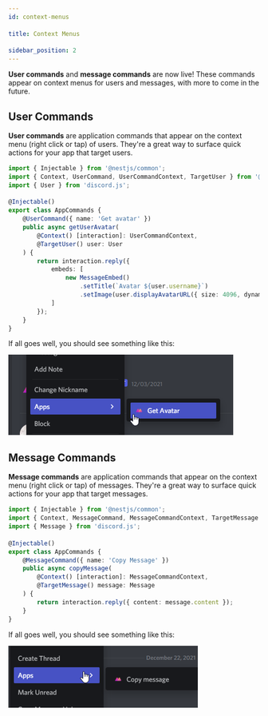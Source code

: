 ```yaml
---
id: context-menus

title: Context Menus

sidebar_position: 2
---
```


**User commands** and **message commands** are now live! These commands appear on context menus for users and messages, with more to come in the future.

## User Commands

**User commands** are application commands that appear on the context menu (right click or tap) of users. They're a great way to surface quick actions for your app that target users.

```typescript title="src/app.commands.ts"
import { Injectable } from '@nestjs/common';
import { Context, UserCommand, UserCommandContext, TargetUser } from '@globalart/nestcord';
import { User } from 'discord.js';

@Injectable()
export class AppCommands {
    @UserCommand({ name: 'Get avatar' })
    public async getUserAvatar(
        @Context() [interaction]: UserCommandContext,
        @TargetUser() user: User
    ) {
        return interaction.reply({
            embeds: [
                new MessageEmbed()
                    .setTitle(`Avatar ${user.username}`)
                    .setImage(user.displayAvatarURL({ size: 4096, dynamic: true }))
            ]
        });
    }
}
```

If all goes well, you should see something like this:

![User Command](/img/content/context_user.png 'User Command')

## Message Commands

**Message commands** are application commands that appear on the context menu (right click or tap) of messages. They're a great way to surface quick actions for your app that target messages.

```typescript title="src/app.commands.ts"
import { Injectable } from '@nestjs/common';
import { Context, MessageCommand, MessageCommandContext, TargetMessage } from '@globalart/nestcord';
import { Message } from 'discord.js';

@Injectable()
export class AppCommands {
    @MessageCommand({ name: 'Copy Message' })
    public async copyMessage(
        @Context() [interaction]: MessageCommandContext,
        @TargetMessage() message: Message
    ) {
        return interaction.reply({ content: message.content });
    }
}
```

If all goes well, you should see something like this:

![Message Command](/img/content/context_message.png 'Message Command')
